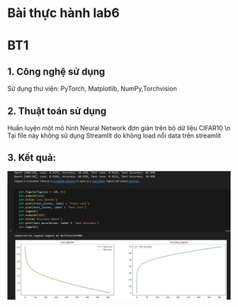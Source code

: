# Bài thực hành lab6
# BT1
## 1. Công nghệ sử dụng
Sử dụng thư viện: PyTorch, Matplotlib, NumPy,Torchvision

## 2. Thuật toán sử dụng
Huấn luyện một mô hình Neural Network đơn giản trên bộ dữ liệu CIFAR10 \n
Tại file này không sử dụng Streamlit do không load nổi data trên streamlit

## 3. Kết quả:
<p align="center">
    <img src="https://github.com/SaikySu/Machine-Learning-VLU-241/blob/main/Lab%207/img/image.png">
</p>
